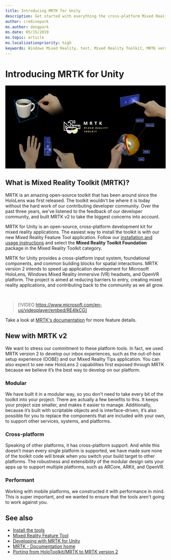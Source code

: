 ```yaml
---
title: Introducing MRTK for Unity
description: Get started with everything the cross-platform Mixed Reality Toolkit has to offer new mixed reality developers.
author: cre8ivepark
ms.author: dongpark
ms.date: 05/15/2019
ms.topic: article
ms.localizationpriority: high
keywords: Windows Mixed Reality, test, Mixed Reality Toolkit, MRTK version 2, MRTK, tools, SDK, HoloLens, HoloLens 2, mixed reality headset, windows mixed reality headset, virtual reality headset, cross-platform
---
```


# Introducing MRTK for Unity

![MRTK](../../design/images/MRTK_UX_Hero.png)

## What is Mixed Reality Toolkit (MRTK)?

MRTK is an amazing open-source toolkit that has been around since the HoloLens was first released. The toolkit wouldn't be where it is today without the hard work of our contributing developer community. Over the past three years, we've listened to the feedback of our developer community, and built MRTK v2 to take the biggest concerns into account.  

MRTK for Unity is an open-source, cross-platform development kit for mixed reality applications. The easiest way to install the toolkit is with our new Mixed Reality Feature Tool application. Follow our [installation and usage instructions](welcome-to-mr-feature-tool.md) and select the **Mixed Reality Toolkit Foundation** package in the Mixed Reality Toolkit category.

MRTK for Unity provides a cross-platform input system, foundational components, and common building blocks for spatial interactions. MRTK version 2 intends to speed up application development for Microsoft HoloLens, Windows Mixed Reality immersive (VR) headsets, and OpenVR platform. The project is aimed at reducing barriers to entry, creating mixed reality applications, and contributing back to the community as we all grow.

<br>

> [!VIDEO https://www.microsoft.com/en-us/videoplayer/embed/RE4IkCG]

Take a look at [MRTK's documentation](https://docs.microsoft.com/windows/mixed-reality/mrtk-unity/) for more feature details.

## New with MRTK v2

We want to stress our commitment to these platform tools.  In fact, we used MRTK version 2 to develop our inbox experiences, such as the out-of-box setup experience (OOBE) and our Mixed Reality Tips application. You can also expect to see new HoloLens 2 capabilities first exposed through MRTK because we believe it’s the best way to develop on our platform.

### Modular

We have built it in a modular way, so you don't need to take every bit of the toolkit into your project.  There are actually a few benefits to this.  It keeps your project size smaller, and makes it easier to manage.  Additionally, because it’s built with scriptable objects and is interface-driven, it’s also possible for you to replace the components that are included with your own, to support other services, systems, and platforms.

### Cross-platform

Speaking of other platforms, it has cross-platform support.  And while this doesn’t mean every single platform is supported, we have made sure none of the toolkit code will break when you switch your build target to other platforms.  The robustness and extensibility of the modular design sets your apps up to support multiple platforms, such as ARCore, ARKit, and OpenVR.

### Performant

Working with mobile platforms, we constructed it with performance in mind.  This is super important, and we wanted to ensure that the tools aren't going to work against you.

## See also

* [Install the tools](../install-the-tools.md)
* [Mixed Reality Feature Tool](welcome-to-mr-feature-tool.md)
* [Developing with MRTK for Unity](unity-development-overview.md)
* [MRTK - Documentation home](https://docs.microsoft.com/windows/mixed-reality/mrtk-unity/)
* [Porting from HoloToolkit/MRTK to MRTK version 2](https://docs.microsoft.com/windows/mixed-reality/mrtk-unity/updates-deployment/htk-to-mrtk-porting-guide)
